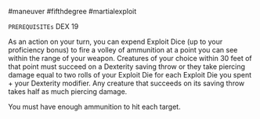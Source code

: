 #maneuver #fifthdegree #martialexploit 

`PREREQUISITEs`
DEX 19

As an action on your turn, you can expend Exploit Dice (up to your proficiency bonus) to fire a volley of ammunition at a point you can see within the range of your weapon. Creatures of your choice within 30 feet of that point must succeed on a Dexterity saving throw or they take piercing damage equal to two rolls of your Exploit Die for each Exploit Die you spent + your Dexterity modifier. Any creature that succeeds on its saving throw takes half as much piercing damage.

You must have enough ammunition to hit each target.